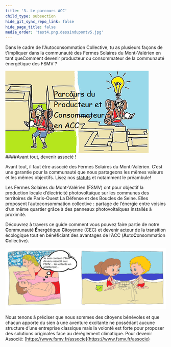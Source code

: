 ```yaml
---
title: '3. Le parcours ACC'
child_type: subsection
hide_git_sync_repo_link: false
hide_page_title: false
media_order: 'test4.png,dessindupontv5.jpg'
---
```


Dans le cadre de l'Autoconsommation Collective, tu as plusieurs façons de t'impliquer dans la communauté des Fermes Solaires du Mont-Valérien en tant queComment devenir producteur ou consommateur de la communauté énergétique des FSMV ?

![test4](test4.png "Le parcours de l'ACC")
####Avant tout, devenir associé !

Avant tout, il faut être associé des Fermes Solaires du Mont-Valérien. C’est une garantie pour la communauté que nous partageons les mêmes valeurs et les mêmes objectifs. Lisez nos [statuts](https://drive.google.com/file/d/1Wm-hCciqrirz9Dr5PCAuVlpkT0VyI1YP/view?usp=sharing) et notamment le préambule!

Les Fermes Solaires du Mont-Valérien (FSMV) ont pour objectif la production locale d’électricité photovoltaïque sur les communes des territoires de Paris-Ouest La Défense et des Boucles de Seine. Elles proposent l’autoconsommation collective : partage de l’énergie entre voisins d’un même quartier grâce à des panneaux photovoltaïques installés à proximité.

Découvrez à travers ce guide comment vous pouvez faire partie de notre **C**ommunauté **É**nergétique **C**itoyenne (CEC) et devenir acteur de la transition écologique tout en bénéficiant des avantages de l’ACC (**A**uto**C**onsommation **C**ollective).

![dessindupontv5](dessindupontv5.jpg "...pour nos enfants...")

Nous tenons à préciser que nous sommes des citoyens bénévoles et que chacun apporte du sien à une aventure excitante ne possédant aucune structure d’une entreprise classique mais la volonté est forte pour proposer des solutions originales face au dérèglement climatique. Pour devenir Associé: [https://www.fsmv.fr/associe](https://www.fsmv.fr/associe)
